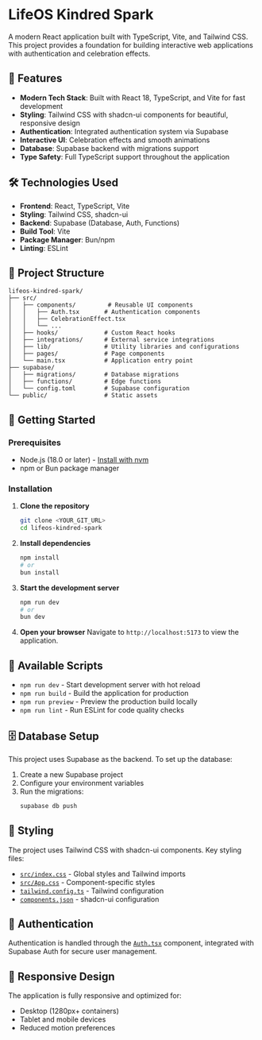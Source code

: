 # LifeOS Kindred Spark

A modern React application built with TypeScript, Vite, and Tailwind CSS. This project provides a foundation for building interactive web applications with authentication and celebration effects.

## 🚀 Features

- **Modern Tech Stack**: Built with React 18, TypeScript, and Vite for fast development
- **Styling**: Tailwind CSS with shadcn-ui components for beautiful, responsive design
- **Authentication**: Integrated authentication system via Supabase
- **Interactive UI**: Celebration effects and smooth animations
- **Database**: Supabase backend with migrations support
- **Type Safety**: Full TypeScript support throughout the application

## 🛠️ Technologies Used

- **Frontend**: React, TypeScript, Vite
- **Styling**: Tailwind CSS, shadcn-ui
- **Backend**: Supabase (Database, Auth, Functions)
- **Build Tool**: Vite
- **Package Manager**: Bun/npm
- **Linting**: ESLint

## 📁 Project Structure

```
lifeos-kindred-spark/
├── src/
│   ├── components/         # Reusable UI components
│   │   ├── Auth.tsx       # Authentication components
│   │   ├── CelebrationEffect.tsx
│   │   └── ...
│   ├── hooks/             # Custom React hooks
│   ├── integrations/      # External service integrations
│   ├── lib/               # Utility libraries and configurations
│   ├── pages/             # Page components
│   └── main.tsx           # Application entry point
├── supabase/
│   ├── migrations/        # Database migrations
│   ├── functions/         # Edge functions
│   └── config.toml        # Supabase configuration
└── public/                # Static assets
```

## 🚦 Getting Started

### Prerequisites

- Node.js (18.0 or later) - [Install with nvm](https://github.com/nvm-sh/nvm#installing-and-updating)
- npm or Bun package manager

### Installation

1. **Clone the repository**
   ```bash
   git clone <YOUR_GIT_URL>
   cd lifeos-kindred-spark
   ```

2. **Install dependencies**
   ```bash
   npm install
   # or
   bun install
   ```

3. **Start the development server**
   ```bash
   npm run dev
   # or
   bun dev
   ```

4. **Open your browser**
   Navigate to `http://localhost:5173` to view the application.

## 🔧 Available Scripts

- `npm run dev` - Start development server with hot reload
- `npm run build` - Build the application for production
- `npm run preview` - Preview the production build locally
- `npm run lint` - Run ESLint for code quality checks

## 🗄️ Database Setup

This project uses Supabase as the backend. To set up the database:

1. Create a new Supabase project
2. Configure your environment variables
3. Run the migrations:
   ```bash
   supabase db push
   ```

## 🎨 Styling

The project uses Tailwind CSS with shadcn-ui components. Key styling files:

- [`src/index.css`](src/index.css) - Global styles and Tailwind imports
- [`src/App.css`](src/App.css) - Component-specific styles
- [`tailwind.config.ts`](tailwind.config.ts) - Tailwind configuration
- [`components.json`](components.json) - shadcn-ui configuration

## 🔐 Authentication

Authentication is handled through the [`Auth.tsx`](src/components/Auth.tsx) component, integrated with Supabase Auth for secure user management.

## 📱 Responsive Design

The application is fully responsive and optimized for:
- Desktop (1280px+ containers)
- Tablet and mobile devices
- Reduced motion preferences



